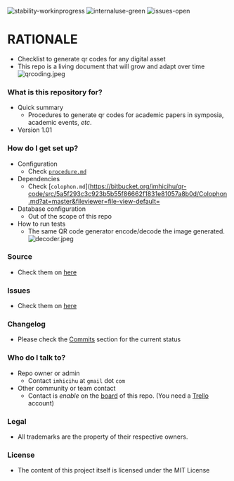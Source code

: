 ![stability-workinprogress](https://img.shields.io/badge/stability-work_in_progress-lightgrey.svg)
![internaluse-green](https://img.shields.io/badge/Internal%20use%3A-stable-green.svg)
![issues-open](https://img.shields.io/badge/issues-open-green.svg)

# RATIONALE #

* Checklist to generate qr codes for any digital asset
* This repo is a living document that will grow and adapt over time
![qrcoding.jpeg](https://bitbucket.org/repo/BgLpKje/images/2070783795-qrcoding.jpeg)

### What is this repository for? ###

* Quick summary
    - Procedures to generate qr codes for academic papers in symposia, academic events, _etc_.
* Version 1.01

### How do I get set up? ###

* Configuration
    - Check [`procedure.md`](https://bitbucket.org/imhicihu/qr-code/src/01bedc6e0d0c1eac27bf360756d550e270694289/Procedure.md?at=master)
* Dependencies
    - Check [`colophon.md`](https://bitbucket.org/imhicihu/qr-code/src/5a5f293c3c923b5b55f86662f1831e81057a8b0d/Colophon.md?at=master&fileviewer=file-view-default=
* Database configuration
    - Out of the scope of this repo
* How to run tests
    - The same QR code generator encode/decode the image generated.
    ![decoder.jpeg](https://bitbucket.org/repo/BgLpKje/images/4039695448-decoder.jpeg)

### Source ###

* Check them on [here](https://bitbucket.org/imhicihu/qr-code/src)

### Issues ###

* Check them on [here](https://bitbucket.org/imhicihu/qr-code/issues)

### Changelog ###

* Please check the [Commits](https://bitbucket.org/imhicihu/qr-code/commits/) section for the current status


### Who do I talk to? ###

* Repo owner or admin
    - Contact `imhicihu` at `gmail` dot `com`
* Other community or team contact
    - Contact is _enable_ on the [board](https://bitbucket.org/imhicihu/qr-code/addon/trello/trello-board) of this repo. (You need a [Trello](https://trello.com/) account)


### Legal ###

* All trademarks are the property of their respective owners.

### License ###

* The content of this project itself is licensed under the MIT License 